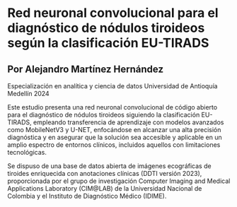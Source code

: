 # **Red neuronal convolucional para el diagnóstico de nódulos tiroideos según la clasificación EU-TIRADS**

## Por Alejandro Martínez Hernández

Especialización en analítica y ciencia de datos
Universidad de Antioquía
Medellín 
2024

Este estudio presenta una red neuronal convolucional de código abierto para el diagnóstico de nódulos tiroideos siguiendo la clasificación EU-TIRADS, empleando transferencia de aprendizaje con modelos avanzados como MobileNetV3 y U-NET, enfocándose en alcanzar una alta precisión diagnóstica y en asegurar que la solución sea accesible y aplicable en un amplio espectro de entornos clínicos, incluidos aquellos con limitaciones tecnológicas. 

Se dispuso de una base de datos abierta de imágenes ecográficas de tiroides enriquecida con anotaciones clínicas (DDTI versión 2023), proporcionada por el grupo de investigación Computer Imaging and Medical Applications Laboratory (CIM@LAB) de la Universidad Nacional de Colombia y el Instituto de Diagnóstico Médico (IDIME). 
